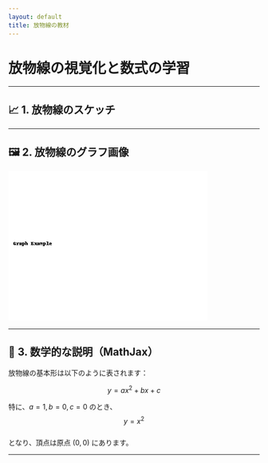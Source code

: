 ```yaml
---
layout: default
title: 放物線の教材
---
```


# 放物線の視覚化と数式の学習

---

## 📈 1. 放物線のスケッチ

<div id="sketch-holder"></div>

---

## 🖼 2. 放物線のグラフ画像

![グラフの例](assets/img/graph-example.png)

---

## 🧮 3. 数学的な説明（MathJax）

放物線の基本形は以下のように表されます：

$$
y = ax^2 + bx + c
$$

特に、$a = 1, b = 0, c = 0$ のとき、  
$$
y = x^2
$$  
となり、頂点は原点 $(0, 0)$ にあります。

---

<script src="https://cdn.jsdelivr.net/npm/p5@1.9.0/lib/p5.min.js"></script>
<script src="assets/js/parabola-sketch.js"></script>

<!-- MathJax CDN -->
<script>
  MathJax = {
    tex: { inlineMath: [['$', '$'], ['\\(', '\\)']] },
    svg: { fontCache: 'global' }
  };
</script>
<script src="https://cdn.jsdelivr.net/npm/mathjax@3/es5/tex-svg.js"></script>
